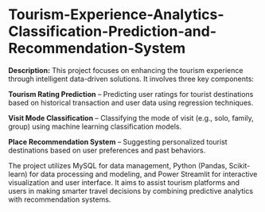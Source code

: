 # Tourism-Experience-Analytics-Classification-Prediction-and-Recommendation-System
**Description:**
              This project focuses on enhancing the tourism experience through intelligent data-driven solutions. It involves three key components:

**Tourism Rating Prediction** –       Predicting user ratings for tourist destinations based on historical transaction and user data using regression techniques.

**Visit Mode Classification** –       Classifying the mode of visit (e.g., solo, family, group) using machine learning classification models.

**Place Recommendation System** –     Suggesting personalized tourist destinations based on user preferences and past behaviors.

The project utilizes MySQL for data management, Python (Pandas, Scikit-learn) for data processing and modeling, and Power Streamlit for interactive visualization and user interface. It aims to assist tourism platforms and users in making smarter travel decisions by combining predictive analytics with recommendation systems.
